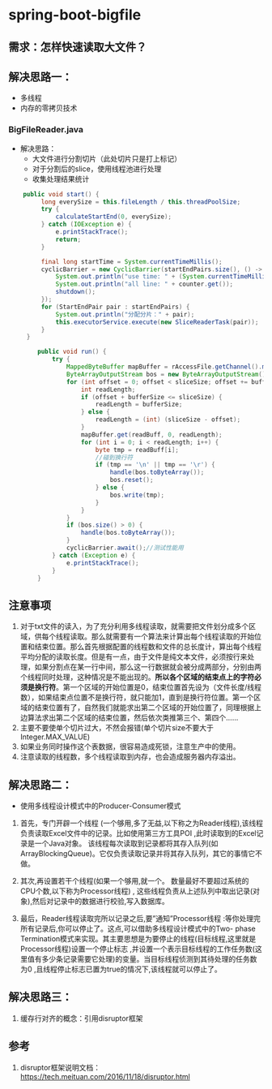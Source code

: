 # spring-boot-bigfile

## 需求：怎样快速读取大文件？

## 解决思路一：
* 多线程
* 内存的零拷贝技术

### BigFileReader.java
* 解决思路：
    * 大文件进行分割切片（此处切片只是打上标记）
    * 对于分割后的slice，使用线程池进行处理
    * 收集处理结果统计
```java
    public void start() {
         long everySize = this.fileLength / this.threadPoolSize;
         try {
             calculateStartEnd(0, everySize);
         } catch (IOException e) {
             e.printStackTrace();
             return;
         }

         final long startTime = System.currentTimeMillis();
         cyclicBarrier = new CyclicBarrier(startEndPairs.size(), () -> {
             System.out.println("use time: " + (System.currentTimeMillis() - startTime));
             System.out.println("all line: " + counter.get());
             shutdown();
         });
         for (StartEndPair pair : startEndPairs) {
             System.out.println("分配分片：" + pair);
             this.executorService.execute(new SliceReaderTask(pair));
         }
     }
```

```java
        public void run() {
            try {
                MappedByteBuffer mapBuffer = rAccessFile.getChannel().map(FileChannel.MapMode.READ_ONLY, start, this.sliceSize);
                ByteArrayOutputStream bos = new ByteArrayOutputStream();
                for (int offset = 0; offset < sliceSize; offset += bufferSize) {
                    int readLength;
                    if (offset + bufferSize <= sliceSize) {
                        readLength = bufferSize;
                    } else {
                        readLength = (int) (sliceSize - offset);
                    }
                    mapBuffer.get(readBuff, 0, readLength);
                    for (int i = 0; i < readLength; i++) {
                        byte tmp = readBuff[i];
                        //碰到换行符
                        if (tmp == '\n' || tmp == '\r') {
                            handle(bos.toByteArray());
                            bos.reset();
                        } else {
                            bos.write(tmp);
                        }
                    }
                }
                if (bos.size() > 0) {
                    handle(bos.toByteArray());
                }
                cyclicBarrier.await();//测试性能用
            } catch (Exception e) {
                e.printStackTrace();
            }
        }
```

## 注意事项
1. 对于txt文件的读入，为了充分利用多线程读取，就需要把文件划分成多个区域，供每个线程读取。那么就需要有一个算法来计算出每个线程读取的开始位置和结束位置。那么首先根据配置的线程数和文件的总长度计，算出每个线程平均分配的读取长度。但是有一点，由于文件是纯文本文件，必须按行来处理，如果分割点在某一行中间，那么这一行数据就会被分成两部分，分别由两个线程同时处理，这种情况是不能出现的。**所以各个区域的结束点上的字符必须是换行符**。第一个区域的开始位置是0，结束位置首先设为（文件长度/线程数），如果结束点位置不是换行符，就只能加1，直到是换行符位置。第一个区域的结束位置有了，自然我们就能求出第二个区域的开始位置了，同理根据上边算法求出第二个区域的结束位置，然后依次类推第三个、第四个......
2. 主要不要使单个切片过大，不然会报错(单个切片size不要大于Integer.MAX_VALUE)
3. 如果业务同时操作这个表数据，很容易造成死锁，注意生产中的使用。
4. 注意读取的线程数，多个线程读取到内存，也会造成服务器内存溢出。

## 解决思路二：
* 使用多线程设计模式中的Producer-Consumer模式
1. 首先，专门开辟一个线程 (一个够用,多了无益,以下称之为Reader线程),该线程负责读取Excel文件中的记录。比如使用第三方工具POI ,此时读取到的Excel记录是一个Java对象。 该线程每次读取到记录都将其存入队列(如ArrayBlockingQueue)。它仅负责读取记录并将其存入队列，其它的事情它不做。

2. 其次,再设置若干个线程(如果一个够用,就一个。 数量最好不要超过系统的CPU个数,以下称为Processor线程) , 这些线程负责从上述队列中取出记录(对象),然后对记录中的数据进行校验,写入数据库。

3. 最后，Reader线程读取完所以记录之后,要”通知”Processor线程 :等你处理完所有记录后,你可以停止了。这点,可以借助多线程设计模式中的Two- phase Termination模式来实现。其主要思想是为要停止的线程(目标线程,这里就是Processor线程)设置一个停止标志 ,并设置一个表示目标线程的工作任务数(这里值有多少条记录需要它处理)的变量。当目标线程侦测到其待处理的任务数为0 ,且线程停止标志已置为true的情况下,该线程就可以停止了。


## 解决思路三：
1. 缓存行对齐的概念：引用disruptor框架

## 参考
1. disruptor框架说明文档：https://tech.meituan.com/2016/11/18/disruptor.html
